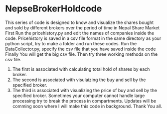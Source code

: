 # NepseBrokerHoldcode
This series of code is designed to know and visualize the shares bought and sold by different brokers over the period of time in Nepal Share Market
First Run the pricehistory.py and edit the names of companies inside the code.
Pricehistory is saved in a csv file format in the same directory as your python script, try to make a folder and run these codes.
Run the DataCollector.py, specify the csv file that you have saved inside the code
Finally You will get the big csv file.
Then try three working methods on the csv file.
1. The first is associated with calculating total hold of shares by each broker.
2. The second is associated with visulaizing the buy and sell by the specified broker.
3. The third is associated with visualizing the price of buy and sell by the specified broker.
Sometimes your computer cannot handle large processing try to break the process in compartments.
Updates will be comming soon where I will make this code in background.
Thank You all. 
